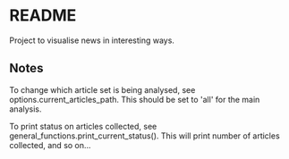 README
=======

Project to visualise news in interesting ways.

Notes
-----
To change which article set is being analysed, see options.current_articles_path. This should be set to 'all' for the main analysis.

To print status on articles collected, see general_functions.print_current_status(). This will print number of articles collected, and so on...


